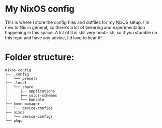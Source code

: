 # My NixOS config
This is where I store the config files and dotfiles for my NixOS setup. I'm new to Nix in general, so there's a lot of tinkering and experimentation happening in this space.
A lot of it is still very noob-ish, so if you stumble on this repo and have any advice, I'd love to hear it!

# Folder structure:
```console
nixos-config
├── .config
│   └── presets
├── .local
│   └── share
│      ├── applications
│      ├── color-schemes
│      └── konsole
├── home-manager
│   └── device-configs
├── nixos
│   └── device-configs
└── pkgs
```
